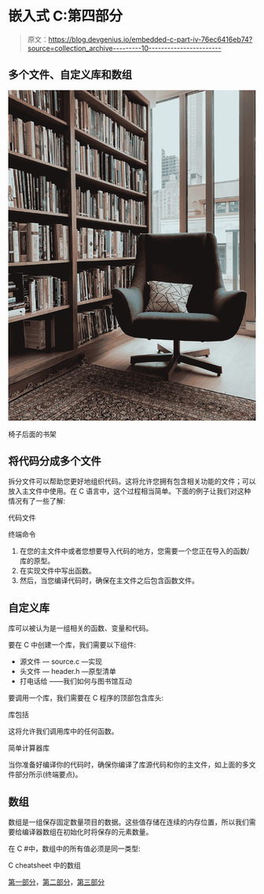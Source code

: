 # 嵌入式 C:第四部分

> 原文：<https://blog.devgenius.io/embedded-c-part-iv-76ec6416eb74?source=collection_archive---------10----------------------->

## 多个文件、自定义库和数组

![](img/52cd7f77ebc1168dc4d1016270d7d0ba.png)

椅子后面的书架

## 将代码分成多个文件

拆分文件可以帮助您更好地组织代码。这将允许您拥有包含相关功能的文件；可以放入主文件中使用。在 C 语言中，这个过程相当简单。下面的例子让我们对这种情况有了一些了解:

代码文件

终端命令

1.  在您的主文件中或者您想要导入代码的地方，您需要一个您正在导入的函数/库的原型。
2.  在实现文件中写出函数。
3.  然后，当您编译代码时，确保在主文件之后包含函数文件。

## 自定义库

库可以被认为是一组相关的函数、变量和代码。

要在 C 中创建一个库，我们需要以下组件:

*   源文件
    — source.c
    —实现
*   头文件
    — header.h
    —原型清单
*   打电话给
    ——我们如何与图书馆互动

要调用一个库，我们需要在 C 程序的顶部包含库头:

库包括

这将允许我们调用库中的任何函数。

简单计算器库

当你准备好编译你的代码时，确保你编译了库源代码和你的主文件，如上面的多文件部分所示(终端要点)。

## 数组

数组是一组保存固定数量项目的数据。这些值存储在连续的内存位置，所以我们需要给编译器数组在初始化时将保存的元素数量。

在 C #中，数组中的所有值必须是同一类型:

C cheatsheet 中的数组

[第一部分](/embedded-c-basics-i-17230dfb70a5)，[第二部分](/embedded-c-basics-part-ii-d8fc687b65e9)，[第三部分](/embedded-c-basics-part-iii-210a8a1df114)